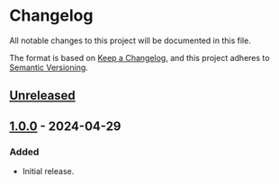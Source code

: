 # Changelog
All notable changes to this project will be documented in this file.

The format is based on [Keep a Changelog](https://keepachangelog.com/en/1.0.0/),
and this project adheres to [Semantic Versioning](https://semver.org/spec/v2.0.0.html).

## [Unreleased]

## [1.0.0] - 2024-04-29
### Added
- Initial release.

[Unreleased]: https://github.com/supernovus/lum.given-when.js/compare/v1.0.0...HEAD
[1.0.0]: https://github.com/supernovus/lum.given-when.js/releases/tag/v1.0.0

